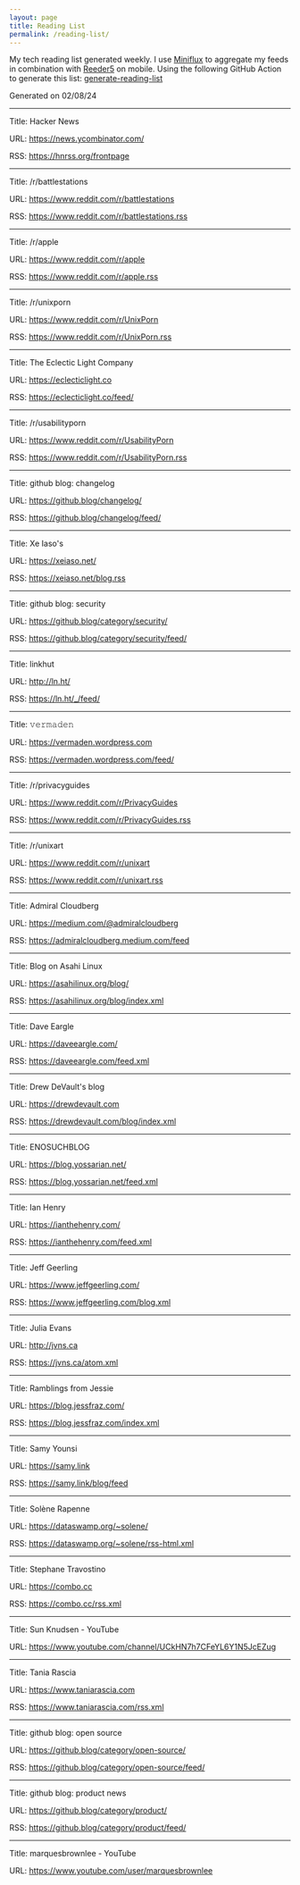 ```yaml
---
layout: page
title: Reading List
permalink: /reading-list/
---
```


My tech reading list generated weekly.
I use [Miniflux](https://miniflux.app/) to aggregate my feeds in combination with [Reeder5](https://www.reederapp.com/) on mobile.
Using the following GitHub Action to generate this list: [generate-reading-list](https://github.com/heywoodlh/heywoodlh.io/blob/main/.github/workflows/reading-list.yml)

Generated on 02/08/24

---
Title: Hacker News

URL: <https://news.ycombinator.com/>

RSS: <https://hnrss.org/frontpage>

---
Title: /r/battlestations

URL: <https://www.reddit.com/r/battlestations>

RSS: <https://www.reddit.com/r/battlestations.rss>

---
Title: /r/apple

URL: <https://www.reddit.com/r/apple>

RSS: <https://www.reddit.com/r/apple.rss>

---
Title: /r/unixporn

URL: <https://www.reddit.com/r/UnixPorn>

RSS: <https://www.reddit.com/r/UnixPorn.rss>

---
Title: The Eclectic Light Company

URL: <https://eclecticlight.co>

RSS: <https://eclecticlight.co/feed/>

---
Title: /r/usabilityporn

URL: <https://www.reddit.com/r/UsabilityPorn>

RSS: <https://www.reddit.com/r/UsabilityPorn.rss>

---
Title: github blog: changelog

URL: <https://github.blog/changelog/>

RSS: <https://github.blog/changelog/feed/>

---
Title: Xe Iaso's

URL: <https://xeiaso.net/>

RSS: <https://xeiaso.net/blog.rss>

---
Title: github blog: security

URL: <https://github.blog/category/security/>

RSS: <https://github.blog/category/security/feed/>

---
Title: linkhut

URL: <http://ln.ht/>

RSS: <https://ln.ht/_/feed/>

---
Title: 𝚟𝚎𝚛𝚖𝚊𝚍𝚎𝚗

URL: <https://vermaden.wordpress.com>

RSS: <https://vermaden.wordpress.com/feed/>

---
Title: /r/privacyguides

URL: <https://www.reddit.com/r/PrivacyGuides>

RSS: <https://www.reddit.com/r/PrivacyGuides.rss>

---
Title: /r/unixart

URL: <https://www.reddit.com/r/unixart>

RSS: <https://www.reddit.com/r/unixart.rss>

---
Title: Admiral Cloudberg

URL: <https://medium.com/@admiralcloudberg>

RSS: <https://admiralcloudberg.medium.com/feed>

---
Title: Blog on Asahi Linux

URL: <https://asahilinux.org/blog/>

RSS: <https://asahilinux.org/blog/index.xml>

---
Title: Dave Eargle

URL: <https://daveeargle.com/>

RSS: <https://daveeargle.com/feed.xml>

---
Title: Drew DeVault's blog

URL: <https://drewdevault.com>

RSS: <https://drewdevault.com/blog/index.xml>

---
Title: ENOSUCHBLOG

URL: <https://blog.yossarian.net/>

RSS: <https://blog.yossarian.net/feed.xml>

---
Title: Ian Henry

URL: <https://ianthehenry.com/>

RSS: <https://ianthehenry.com/feed.xml>

---
Title: Jeff Geerling

URL: <https://www.jeffgeerling.com/>

RSS: <https://www.jeffgeerling.com/blog.xml>

---
Title: Julia Evans

URL: <http://jvns.ca>

RSS: <https://jvns.ca/atom.xml>

---
Title: Ramblings from Jessie

URL: <https://blog.jessfraz.com/>

RSS: <https://blog.jessfraz.com/index.xml>

---
Title: Samy Younsi

URL: <https://samy.link>

RSS: <https://samy.link/blog/feed>

---
Title: Solène Rapenne

URL: <https://dataswamp.org/~solene/>

RSS: <https://dataswamp.org/~solene/rss-html.xml>

---
Title: Stephane Travostino

URL: <https://combo.cc>

RSS: <https://combo.cc/rss.xml>

---
Title: Sun Knudsen - YouTube

URL: <https://www.youtube.com/channel/UCkHN7h7CFeYL6Y1N5JcEZug>


---
Title: Tania Rascia

URL: <https://www.taniarascia.com>

RSS: <https://www.taniarascia.com/rss.xml>

---
Title: github blog: open source

URL: <https://github.blog/category/open-source/>

RSS: <https://github.blog/category/open-source/feed/>

---
Title: github blog: product news

URL: <https://github.blog/category/product/>

RSS: <https://github.blog/category/product/feed/>

---
Title: marquesbrownlee - YouTube

URL: <https://www.youtube.com/user/marquesbrownlee>


